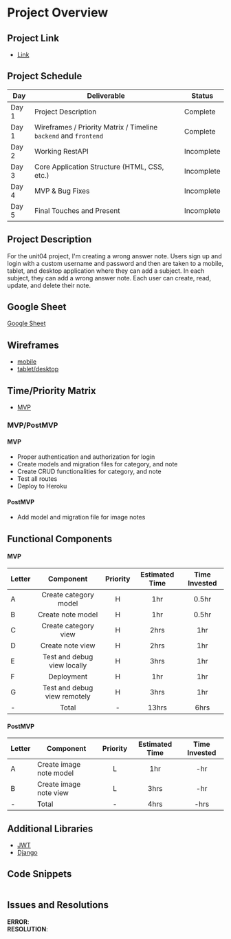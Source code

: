 # Project Overview

## Project Link
- [Link](https://sharp-lewin-c44ba6.netlify.app/#)

## Project Schedule

|  Day | Deliverable | Status
|---|---| ---|
|Day 1| Project Description | Complete
|Day 1| Wireframes / Priority Matrix / Timeline `backend` and `frontend`| Complete
|Day 2| Working RestAPI | Incomplete
|Day 3| Core Application Structure (HTML, CSS, etc.) | Incomplete
|Day 4| MVP & Bug Fixes | Incomplete
|Day 5| Final Touches and Present | Incomplete

## Project Description
For the unit04 project, I'm creating a wrong answer note. Users sign up and login with a custom username and password and then are taken to a mobile, tablet, and desktop application where they can add a subject. In each subject, they can add a wrong answer note. Each user can create, read, update, and delete their note.

## Google Sheet
[Google Sheet](https://docs.google.com/spreadsheets/d/1MiYUM5Rr0hr_9kbYVNgYzxu88jngsMA9udl1Ox-z7Vw/edit#gid=0) 

## Wireframes

- [mobile](https://res.cloudinary.com/dqduwnrb1/image/upload/v1600014820/Page_1_mho2ij.png)
- [tablet/desktop](https://res.cloudinary.com/dqduwnrb1/image/upload/v1600014820/Page_2_itrg3k.png)



## Time/Priority Matrix 

- [MVP](https://res.cloudinary.com/dqduwnrb1/image/upload/v1600019904/p4_front_Time_Priority_Matrix_1_jqyfal.jpg)

### MVP/PostMVP 

#### MVP
- Proper authentication and authorization for login
- Create models and migration files for category, and note
- Create CRUD functionalities for category, and note
- Test all routes
- Deploy to Heroku

#### PostMVP 
- Add model and migration file for image notes 


## Functional Components

#### MVP

| Letter | Component | Priority | Estimated Time | Time Invested |
| --- | :---: |  :---: | :---: | :---: |
| A | Create category model | H | 1hr | 0.5hr |
| B | Create note model | H | 1hr | 0.5hr |
| C | Create category view | H | 2hrs | 1hr |
| D | Create note view | H | 2hrs | 1hr |
| E | Test and debug view locally | H | 3hrs | 1hr |
| F | Deployment | H | 1hr | 1hr |
| G | Test and debug view remotely  | H | 3hrs | 1hr |
| - | Total | - | 13hrs | 6hrs |

#### PostMVP
| Letter | Component | Priority | Estimated Time | Time Invested |
| --- | --- | :---: |  :---: | :---: |
| A | Create image note model | L | 1hr | -hr |
| B | Create image note view | L | 3hrs | -hr |
| - | Total | - | 4hrs | -hrs |

## Additional Libraries
- [JWT](https://jwt.io/)
- [Django](https://www.djangoproject.com/)


## Code Snippets
```

```


## Issues and Resolutions

**ERROR**:               
**RESOLUTION**: 

